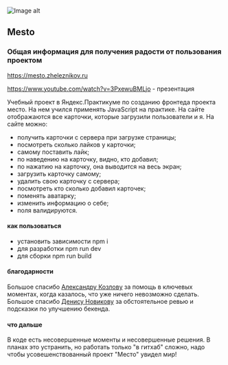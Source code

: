 ![Image alt](https://github.com/Zheleznikov/mesto-webpack/blob/master/src/images/avatar-git.jpg)
## Mesto
### Общая информация для получения радости от пользования проектом

https://mesto.zheleznikov.ru

https://www.youtube.com/watch?v=3PxewuBMLjo - презентация

Учебный проект в Яндекс.Практикуме по созданию фронтеда проекта место. На нем учился применять JavaScript на практике. На сайте отображаются все карточки, которые загрузили пользователи и я. На сайте можно:

- получить карточки с сервера при загрузке страницы;
- посмотреть сколько лайков у карточки;
- самому поставить лайк;
- по наведению на карточку, видно, кто добавил;
- по нажатию на карточку, она выводится на весь экран;
- загрузить карточку самому;
- удалить свою карточку с сервера;
- посмотреть кто сколько добавил карточек;
- поменять аватарку;
- изменить информацию о себе;
- поля валидируются.


#### как пользоваться
- установить зависимости npm i
- для разработки npm run dev
- для сборки npm run build


#### благодарности
Большое спасибо [Александру Козлову](https://github.com/mr9d) за помощь в ключевых моментах, когда казалось, что уже ничего невозможно сделать. Большое спасибо [Денису Новикову](https://github.com/zlocate) за обстоятельное ревью и подсказки по улучшению бекенда.

#### что дальше
В коде есть несовершенные моменты и несовершенные решения. В планах это устранить, но работать только "в гитхаб" сложно, надо чтобы усовешенствованный проект "Место" увидел мир!

